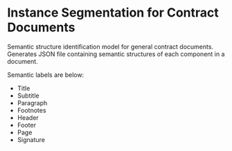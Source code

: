# Instance Segmentation for Contract Documents

Semantic structure identification model for general contract documents. Generates JSON file containing semantic structures of each component in a document.

Semantic labels are below:
* Title
* Subtitle
* Paragraph
* Footnotes
* Header
* Footer
* Page
* Signature
